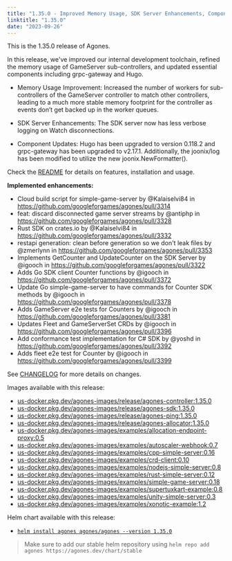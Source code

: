 ```yaml
---
title: "1.35.0 - Improved Memory Usage, SDK Server Enhancements, Component Upgrades"
linktitle: "1.35.0"
date: "2023-09-26"
---
```


This is the 1.35.0 release of Agones.

In this release, we've improved our internal development toolchain, refined the memory usage of GameServer sub-controllers, and updated essential components including grpc-gateway and Hugo.

- Memory Usage Improvement: Increased the number of workers for sub-controllers of the GameServer controller to match other controllers, leading to a much more stable memory footprint for the controller as events don’t get backed up in the worker queues.

- SDK Server Enhancements: The SDK server now has less verbose logging on Watch disconnections.

- Component Updates: Hugo has been upgraded to version 0.118.2 and grpc-gateway has been upgraded to v2.17.1. Additionally, the joonix/log has been modified to utilize the new joonix.NewFormatter().

Check the <a href="https://github.com/googleforgames/agones/tree/release-1.35.0" data-proofer-ignore>README</a> for details on features, installation and usage.

**Implemented enhancements:**

- Cloud build script for simple-game-server by @Kalaiselvi84 in https://github.com/googleforgames/agones/pull/3314
- feat: discard disconnected game server streams by @antiphp in https://github.com/googleforgames/agones/pull/3328
- Rust SDK on crates.io by @Kalaiselvi84 in https://github.com/googleforgames/agones/pull/3332
- restapi generation: clean before generation so we don't leak files by @zmerlynn in https://github.com/googleforgames/agones/pull/3353
- Implements GetCounter and UpdateCounter on the SDK Server by @igooch in https://github.com/googleforgames/agones/pull/3322
- Adds Go SDK client Counter functions by @igooch in https://github.com/googleforgames/agones/pull/3372
- Update Go simple-game-server to have commands for Counter SDK methods by @igooch in https://github.com/googleforgames/agones/pull/3378
- Adds GameServer e2e tests for Counters by @igooch in https://github.com/googleforgames/agones/pull/3381
- Updates Fleet and GameServerSet CRDs by @igooch in https://github.com/googleforgames/agones/pull/3396
- Add conformance test implementation for C# SDK by @yoshd in https://github.com/googleforgames/agones/pull/3392
- Adds fleet e2e test for Counter by @igooch in https://github.com/googleforgames/agones/pull/3399

See <a href="https://github.com/googleforgames/agones/blob/release-1.35.0/CHANGELOG.md" data-proofer-ignore>CHANGELOG</a> for more details on changes.

Images available with this release:

- [us-docker.pkg.dev/agones-images/release/agones-controller:1.35.0](https://us-docker.pkg.dev/agones-images/release/agones-controller:1.35.0)
- [us-docker.pkg.dev/agones-images/release/agones-sdk:1.35.0](https://us-docker.pkg.dev/agones-images/release/agones-sdk:1.35.0)
- [us-docker.pkg.dev/agones-images/release/agones-ping:1.35.0](https://us-docker.pkg.dev/agones-images/release/agones-ping:1.35.0)
- [us-docker.pkg.dev/agones-images/release/agones-allocator:1.35.0](https://us-docker.pkg.dev/agones-images/release/agones-allocator:1.35.0)
- [us-docker.pkg.dev/agones-images/examples/allocation-endpoint-proxy:0.5](https://us-docker.pkg.dev/agones-images/examples/allocation-endpoint-proxy:0.5)
- [us-docker.pkg.dev/agones-images/examples/autoscaler-webhook:0.7](https://us-docker.pkg.dev/agones-images/examples/autoscaler-webhook:0.7)
- [us-docker.pkg.dev/agones-images/examples/cpp-simple-server:0.16](https://us-docker.pkg.dev/agones-images/examples/cpp-simple-server:0.16)
- [us-docker.pkg.dev/agones-images/examples/crd-client:0.10](https://us-docker.pkg.dev/agones-images/examples/crd-client:0.10)
- [us-docker.pkg.dev/agones-images/examples/nodejs-simple-server:0.8](https://us-docker.pkg.dev/agones-images/examples/nodejs-simple-server:0.8)
- [us-docker.pkg.dev/agones-images/examples/rust-simple-server:0.12](https://us-docker.pkg.dev/agones-images/examples/rust-simple-server:0.12)
- [us-docker.pkg.dev/agones-images/examples/simple-game-server:0.18](https://us-docker.pkg.dev/agones-images/examples/simple-game-server:0.18)
- [us-docker.pkg.dev/agones-images/examples/supertuxkart-example:0.8](https://us-docker.pkg.dev/agones-images/examples/supertuxkart-example:0.8)
- [us-docker.pkg.dev/agones-images/examples/unity-simple-server:0.3](https://us-docker.pkg.dev/agones-images/examples/unity-simple-server:0.3)
- [us-docker.pkg.dev/agones-images/examples/xonotic-example:1.2](https://us-docker.pkg.dev/agones-images/examples/xonotic-example:1.2)

Helm chart available with this release:

- <a href="https://agones.dev/chart/stable/agones-1.35.0.tgz" data-proofer-ignore>
  <code>helm install agones agones/agones --version 1.35.0</code></a>

> Make sure to add our stable helm repository using `helm repo add agones https://agones.dev/chart/stable`